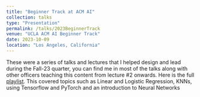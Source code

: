 ```yaml
---
title: "Beginner Track at ACM AI"
collection: talks
type: "Presentation"
permalink: /talks/2023BeginnerTrack
venue: "UCLA ACM AI Beginner Track"
date: 2023-10-09
location: "Los Angeles, California"
---
```


These were a series of talks and lectures that I helped design and lead during the Fall-23 quarter, you can find me in most of the talks along with other officers teaching this content from lecture #2 onwards. Here is the full [playlist](https://www.youtube.com/watch?v=z0xmzLUXyyQ&list=PLPO7_kXilXFaMV5mbTAY4LGfcGiZq5FJN&index=1&t=2522s). This covered topics such as Linear and Logistic Regression, KNNs, using Tensorflow and PyTorch and an introduction to Neural Networks